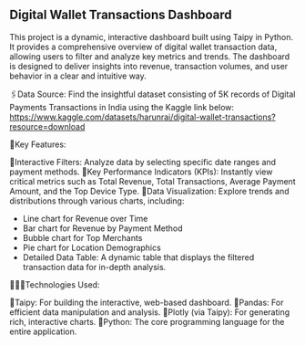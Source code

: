 ## Digital Wallet Transactions Dashboard

This project is a dynamic, interactive dashboard built using Taipy in Python. It provides a comprehensive overview of digital wallet transaction data, allowing users to filter and analyze key metrics and trends. The dashboard is designed to deliver insights into revenue, transaction volumes, and user behavior in a clear and intuitive way.

🖇️Data Source:
Find the insightful dataset consisting of 5K records of Digital Payments Transactions in India using the Kaggle link below:
https://www.kaggle.com/datasets/harunrai/digital-wallet-transactions?resource=download

🔑Key Features:

🔹Interactive Filters: Analyze data by selecting specific date ranges and payment methods.
🔹Key Performance Indicators (KPIs): Instantly view critical metrics such as Total Revenue, Total Transactions, Average Payment Amount, and the Top Device Type.
🔹Data Visualization: Explore trends and distributions through various charts, including:
- Line chart for Revenue over Time
- Bar chart for Revenue by Payment Method
- Bubble chart for Top Merchants
- Pie chart for Location Demographics
- Detailed Data Table: A dynamic table that displays the filtered transaction data for in-depth analysis.

👩🏼‍💻Technologies Used:

🔹Taipy: For building the interactive, web-based dashboard.
🔹Pandas: For efficient data manipulation and analysis.
🔹Plotly (via Taipy): For generating rich, interactive charts.
🔹Python: The core programming language for the entire application.
